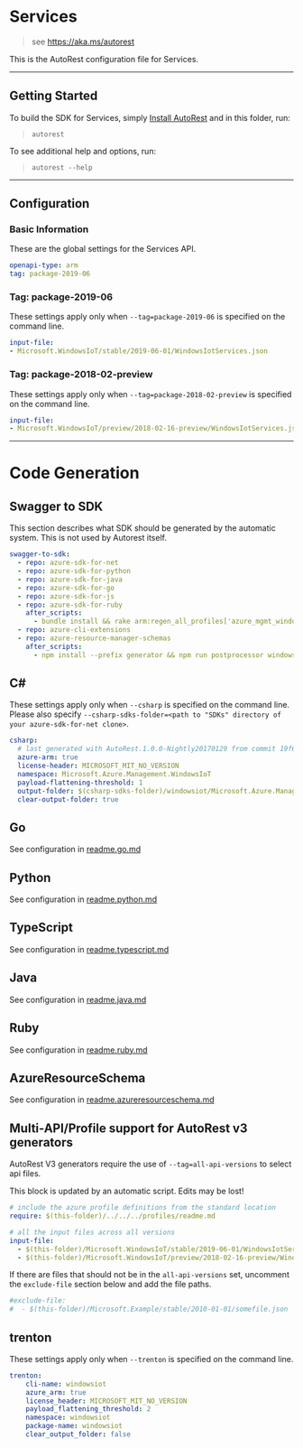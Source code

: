 # Services
    
> see https://aka.ms/autorest

This is the AutoRest configuration file for Services.



---
## Getting Started 
To build the SDK for Services, simply [Install AutoRest](https://aka.ms/autorest/install) and in this folder, run:

> `autorest`

To see additional help and options, run:

> `autorest --help`
---

## Configuration



### Basic Information 
These are the global settings for the Services API.

``` yaml
openapi-type: arm
tag: package-2019-06
```

### Tag: package-2019-06

These settings apply only when `--tag=package-2019-06` is specified on the command line.

``` yaml $(tag) == 'package-2019-06'
input-file:
- Microsoft.WindowsIoT/stable/2019-06-01/WindowsIotServices.json
```

### Tag: package-2018-02-preview

These settings apply only when `--tag=package-2018-02-preview` is specified on the command line.

``` yaml $(tag) == 'package-2018-02-preview'
input-file:
- Microsoft.WindowsIoT/preview/2018-02-16-preview/WindowsIotServices.json
```

---
# Code Generation

## Swagger to SDK

This section describes what SDK should be generated by the automatic system.
This is not used by Autorest itself.

``` yaml $(swagger-to-sdk)
swagger-to-sdk:
  - repo: azure-sdk-for-net
  - repo: azure-sdk-for-python
  - repo: azure-sdk-for-java
  - repo: azure-sdk-for-go
  - repo: azure-sdk-for-js
  - repo: azure-sdk-for-ruby
    after_scripts:
      - bundle install && rake arm:regen_all_profiles['azure_mgmt_windowsiot']
  - repo: azure-cli-extensions
  - repo: azure-resource-manager-schemas
    after_scripts:
      - npm install --prefix generator && npm run postprocessor windowsiot/resource-manager --prefix generator && npm install --prefix tools && npm run test --prefix tools
```

## C#

These settings apply only when `--csharp` is specified on the command line.
Please also specify `--csharp-sdks-folder=<path to "SDKs" directory of your azure-sdk-for-net clone>`.

``` yaml $(csharp)
csharp:
  # last generated with AutoRest.1.0.0-Nightly20170129 from commit 19f63015ea5a8a0fc64b9d7e2cdfeac447d93eaf
  azure-arm: true
  license-header: MICROSOFT_MIT_NO_VERSION
  namespace: Microsoft.Azure.Management.WindowsIoT
  payload-flattening-threshold: 1
  output-folder: $(csharp-sdks-folder)/windowsiot/Microsoft.Azure.Management.WindowsIoT/src/Generated
  clear-output-folder: true
```

## Go

See configuration in [readme.go.md](./readme.go.md)

## Python

See configuration in [readme.python.md](./readme.python.md)

## TypeScript

See configuration in [readme.typescript.md](./readme.typescript.md)

## Java

See configuration in [readme.java.md](./readme.java.md)

## Ruby

See configuration in [readme.ruby.md](./readme.ruby.md)


## AzureResourceSchema

See configuration in [readme.azureresourceschema.md](./readme.azureresourceschema.md)

## Multi-API/Profile support for AutoRest v3 generators 

AutoRest V3 generators require the use of `--tag=all-api-versions` to select api files.

This block is updated by an automatic script. Edits may be lost!

``` yaml $(tag) == 'all-api-versions' /* autogenerated */
# include the azure profile definitions from the standard location
require: $(this-folder)/../../../profiles/readme.md

# all the input files across all versions
input-file:
  - $(this-folder)/Microsoft.WindowsIoT/stable/2019-06-01/WindowsIotServices.json
  - $(this-folder)/Microsoft.WindowsIoT/preview/2018-02-16-preview/WindowsIotServices.json

```

If there are files that should not be in the `all-api-versions` set, 
uncomment the  `exclude-file` section below and add the file paths.

``` yaml $(tag) == 'all-api-versions'
#exclude-file: 
#  - $(this-folder)/Microsoft.Example/stable/2010-01-01/somefile.json
```

## trenton

These settings apply only when `--trenton` is specified on the command line.

``` yaml $(trenton)
trenton:
    cli-name: windowsiot
    azure_arm: true
    license_header: MICROSOFT_MIT_NO_VERSION
    payload_flattening_threshold: 2
    namespace: windowsiot
    package-name: windowsiot
    clear_output_folder: false
```
